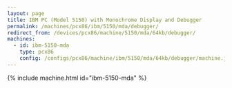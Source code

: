 ```yaml
---
layout: page
title: IBM PC (Model 5150) with Monochrome Display and Debugger
permalink: /machines/pcx86/ibm/5150/mda/debugger/
redirect_from: /devices/pcx86/machine/5150/mda/64kb/debugger/
machines:
  - id: ibm-5150-mda
    type: pcx86
    config: /configs/pcx86/machine/ibm/5150/mda/64kb/debugger/machine.json
---
```


{% include machine.html id="ibm-5150-mda" %}
